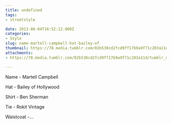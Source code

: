```yaml
---
title: undefined
tags:
- streetstyle

date: 2013-06-04T16:52:12.000Z
categories:
- Style
slug: name-martell-campbell-hat-bailey-of
thumbnail: https://78.media.tumblr.com/02b530cd2fcd9ff17b9a9f71c203a11d/tumblr_mnvo70JZ6r1rhrm24o1_1280.jpg
attachments:
- https://78.media.tumblr.com/02b530cd2fcd9ff17b9a9f71c203a11d/tumblr_mnvo70JZ6r1rhrm24o1_1280.jpg

---
```


Name - Martell Campbell 

  Hat - Bailey of Hollywood 

  Shirt - Ben Sherman 

  Tie - Rokit Vintage 

  Waistcoat -...
